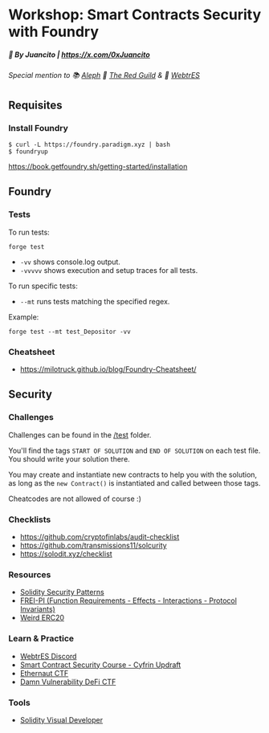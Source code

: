 # Workshop: Smart Contracts Security with Foundry

##### 🎹 By Juancito | https://x.com/0xJuancito

###### Special mention to 📚 [Aleph](https://www.aleph.crecimiento.build/) 🪷 [The Red Guild](https://discord.com/invite/eegRCDmwbM) & 🤖 [WebtrES](https://discord.com/invite/eegRCDmwbM)

## Requisites

### Install Foundry

```
$ curl -L https://foundry.paradigm.xyz | bash
$ foundryup
```

https://book.getfoundry.sh/getting-started/installation

## Foundry

### Tests

To run tests:

```
forge test
```

- `-vv` shows console.log output.
- `-vvvvv` shows execution and setup traces for all tests.

To run specific tests:

- `--mt` runs tests matching the specified regex.

Example:

```
forge test --mt test_Depositor -vv
```

### Cheatsheet

- https://milotruck.github.io/blog/Foundry-Cheatsheet/

## Security

### Challenges

Challenges can be found in the [/test](./test) folder.

You'll find the tags `START OF SOLUTION` and `END OF SOLUTION` on each test file. You should write your solution there.

You may create and instantiate new contracts to help you with the solution, as long as the `new Contract()` is instantiated and called between those tags.

Cheatcodes are not allowed of course :)

### Checklists

- https://github.com/cryptofinlabs/audit-checklist
- https://github.com/transmissions11/solcurity
- https://solodit.xyz/checklist

### Resources

- [Solidity Security Patterns](https://medium.com/coinmonks/security-patterns-208394299142)
- [FREI-PI (Function Requirements - Effects - Interactions - Protocol Invariants)](https://www.nascent.xyz/idea/youre-writing-require-statements-wrong)
- [Weird ERC20](https://github.com/d-xo/weird-erc20)

### Learn & Practice

- [WebtrES Discord](https://discord.com/invite/eegRCDmwbM)
- [Smart Contract Security Course - Cyfrin Updraft](https://updraft.cyfrin.io/courses/security)
- [Ethernaut CTF](https://ctf.openzeppelin.com/)
- [Damn Vulnerability DeFi CTF](https://www.damnvulnerabledefi.xyz/)

### Tools

- [Solidity Visual Developer](https://marketplace.visualstudio.com/items?itemName=tintinweb.solidity-visual-auditor)